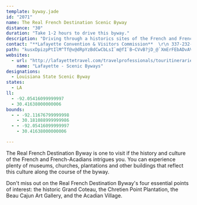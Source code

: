 ```yaml
---
template: byway.jade
id: "2071"
name: The Real French Destination Scenic Byway
distance: "30"
duration: "Take 1-2 hours to drive this byway."
description: "Driving through a historics sites of the French and French-Acadians in Southern Louisiana, the byway communicates a deep sense of timeless beauty and culture to travelers."
contact: "**Lafayette Convention & Visitors Commission**  \r\n 337-232-3737  \r\n 800-346-1958  \r\n\r\n"
path: "kusxDpizpPtIlM^Tf@v@dRpYzBdCwCbLsI`m@fI`B~CVvB?jD_@`XmErFEbADvAVrO`Gz_B`p@fChB|AjB`AxBdA~Cf@`Db\\~lCd@rAlA~A~BrBjAp@pA\\|CNnsAQ~V?|EJ|]tA|Gb@`\\rCb]dCjANjCv@bGzC~FfDnYfRxD~AnBh@nCh@rCTrCHvv@Opn@~@v}@v@t[j@jW@pEYtBk@zAo@jDkCdMiLrC_BdCq@pCSrKGjMN|KAnKYbKEfKg@xJFhK`@p^YjDg@jBeAlAoAhFaJlBkCpBsA|Bs@hEKz~@F~F[dZyDPv@^Rdy@K@qXDyDVyAZeAxBgDn@yAVgAJ}AWyu@ByLNgAp@qBlBaC`@`@|AHle@Wz~@?~IGhTJE~^n}@@``AaAdLLlf@DfAFFPXDTKFU"
websites: 
  - url: "http://lafayettetravel.com/travelprofessionals/touritineraries/scenicbyways/"
    name: "Lafayette - Scenic Byways"
designations: 
  - Louisiana State Scenic Byway
states: 
  - LA
ll: 
  - -92.05416099999997
  - 30.41638000000006
bounds: 
  - - -92.11676799999998
    - 30.181088999999986
  - - -92.05416099999997
    - 30.41638000000006

---
```


<p>The Real French Destination Byway is one to visit if the history and culture of the French and French-Acadians intrigues you. You can experience plenty of museums, churches, plantations and other buildings that reflect this culture along the course of the byway.</p>

<p>Don't miss out on the Real French Destination Byway's four essential points of interest: the historic Grand Coteau, the Chretien Point Plantation, the Beau Cajun Art Gallery, and the Acadian Village.</p>